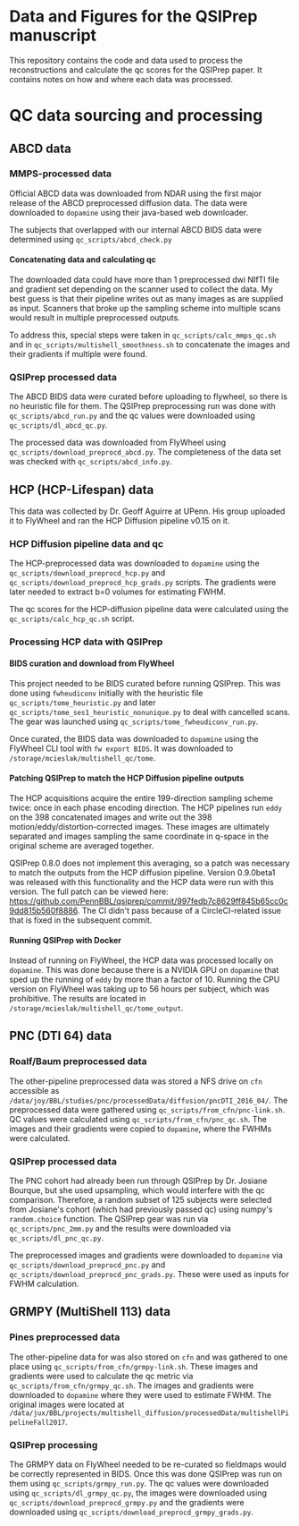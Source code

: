 # Data and Figures for the QSIPrep manuscript

This repository contains the code and data used to process the
reconstructions and calculate the qc scores for the QSIPrep paper.
It contains notes on how and where each data was processed.



# QC data sourcing and processing

## ABCD data

### MMPS-processed data

Official ABCD data was downloaded from NDAR using the first major
release of the ABCD preprocessed diffusion data. The data were
downloaded to `dopamine` using their java-based web downloader.

The subjects that overlapped with our internal ABCD BIDS data were
determined using `qc_scripts/abcd_check.py`

#### Concatenating data and calculating qc

The downloaded data could have more than 1 preprocessed dwi NIfTI file
and gradient set depending on the scanner used to collect the data.
My best guess is that their pipeline writes out as many images as are
supplied as input. Scanners that broke up the sampling scheme into
multiple scans would result in multiple preprocessed outputs.

To address this, special steps were taken in `qc_scripts/calc_mmps_qc.sh`
and in `qc_scripts/multishell_smoothness.sh` to concatenate the images
and their gradients if multiple were found.

### QSIPrep processed data

The ABCD BIDS data were curated before uploading to flywheel, so there
is no heuristic file for them. The QSIPrep preprocessing run was done
with `qc_scripts/abcd_run.py` and the qc values were downloaded using
`qc_scripts/dl_abcd_qc.py`.

The processed data was downloaded from FlyWheel using
`qc_scripts/download_preprocd_abcd.py`. The completeness of
the data set was checked with `qc_scripts/abcd_info.py`.

## HCP (HCP-Lifespan) data

This data was collected by Dr. Geoff Aguirre at UPenn. His group uploaded
it to FlyWheel and ran the HCP Diffusion pipeline v0.15 on it.

### HCP Diffusion pipeline data and qc

The HCP-preprocessed data was downloaded to `dopamine` using the
`qc_scripts/download_preprocd_hcp.py` and
`qc_scripts/download_preprocd_hcp_grads.py` scripts. The gradients
were later needed to extract b=0 volumes for estimating FWHM.

The qc scores for the HCP-diffusion pipeline data were calculated
using the `qc_scripts/calc_hcp_qc.sh` script.

### Processing HCP data with QSIPrep

#### BIDS curation and download from FlyWheel

This project needed to be BIDS curated before running QSIPrep. This was
done using `fwheudiconv` initially with the heuristic file
`qc_scripts/tome_heuristic.py` and later
`qc_scripts/tome_ses1_heuristic_nonunique.py` to deal with cancelled scans.
The gear was launched using `qc_scripts/tome_fwheudiconv_run.py`.

Once curated, the BIDS data was downloaded to `dopamine` using the FlyWheel
CLI tool with `fw export BIDS`. It was downloaded to
`/storage/mcieslak/multishell_qc/tome`.

#### Patching QSIPrep to match the HCP Diffusion pipeline outputs

The HCP acquisitions acquire the entire 199-direction sampling scheme
twice: once in each phase encoding direction. The HCP pipelines run
`eddy` on the 398 concatenated images and write out the 398
motion/eddy/distortion-corrected images. These images are ultimately
separated and images sampling the same coordinate in q-space in the
original scheme are averaged together.

QSIPrep 0.8.0 does not implement this averaging, so a patch was necessary
to match the outputs from the HCP diffusion pipeline. Version 0.9.0beta1
was released with this functionality and the HCP data were run with this
version. The full patch can be viewed here: https://github.com/PennBBL/qsiprep/commit/997fedb7c8629ff845b65cc0c9dd815b560f8886. The CI didn't pass because of a
CircleCI-related issue that is fixed in the subsequent commit.

#### Running QSIPrep with Docker

Instead of running on FlyWheel, the HCP data was processed locally on
`dopamine`. This was done because there is a NVIDIA GPU on `dopamine` that
sped up the running of `eddy` by more than a factor of 10. Running the CPU
version on FlyWheel was taking up to 56 hours per subject, which was
prohibitive. The results are located in
`/storage/mcieslak/multishell_qc/tome_output`.

## PNC (DTI 64) data

### Roalf/Baum preprocessed data

The other-pipeline preprocessed data was stored a NFS drive on `cfn` accessible as
`/data/joy/BBL/studies/pnc/processedData/diffusion/pncDTI_2016_04/`. The preprocessed
data were gathered using `qc_scripts/from_cfn/pnc-link.sh`. QC values were calculated
using `qc_scripts/from_cfn/pnc_qc.sh`. The images and their gradients were copied to
`dopamine`, where the FWHMs were calculated.

### QSIPrep processed data

The PNC cohort had already been run through QSIPrep by Dr. Josiane Bourque, but
she used upsampling, which would interfere with the qc comparison. Therefore,
a random subset of 125 subjects were selected from Josiane's cohort (which had
previously passed qc) using numpy's `random.choice` function.
The QSIPrep gear was run via `qc_scripts/pnc_2mm.py` and the results were
downloaded via `qc_scripts/dl_pnc_qc.py`.

The preprocessed images and gradients were downloaded to `dopamine` via
`qc_scripts/download_preprocd_pnc.py` and `qc_scripts/download_preprocd_pnc_grads.py`.
These were used as inputs for FWHM calculation.

## GRMPY (MultiShell 113) data

### Pines preprocessed data

The other-pipeline data for was also stored on `cfn` and was gathered to one place
using `qc_scripts/from_cfn/grmpy-link.sh`. These images and gradients were used to calculate
the qc metric via `qc_scripts/from_cfn/grmpy_qc.sh`. The images and gradients were
downloaded to `dopamine` where they were used to estimate FWHM. The original images
were located at `/data/jux/BBL/projects/multishell_diffusion/processedData/multishellPipelineFall2017`.

### QSIPrep processing

The GRMPY data on FlyWheel needed to be re-curated so fieldmaps would be correctly
represented in BIDS. Once this was done QSIPrep was run on them using
`qc_scripts/grmpy_run.py`. The qc values were downloaded using `qc_scripts/dl_grmpy_qc.py`,
the images were downloaded using `qc_scripts/download_preprocd_grmpy.py` and the gradients
were downloaded using `qc_scripts/download_preprocd_grmpy_grads.py`.
